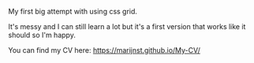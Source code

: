 My first big attempt with using css grid. 

It's messy and I can still learn a lot but it's a first version that works like it should so I'm happy.

You can find my CV here: https://marijnst.github.io/My-CV/
